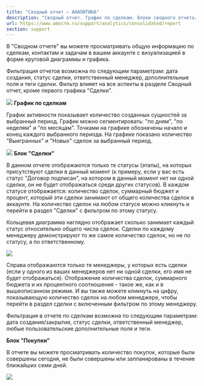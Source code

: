 ```yaml
---
title: "Сводный отчет — АНАЛИТИКА"
description: "Сводный отчет. График по сделкам. Блоки сводного отчета. Логика отображения данных."
url: https://www.amocrm.ru/support/analytics/consolidated/report
section: support
---
```


В "Сводном отчете" вы можете просматривать общую информацию по сделкам, контактам и задачам в вашем аккаунте с
визуализацией в форме
круговой диаграммы и графика.
  
Фильтрация отчетов возможна по следующим параметрам: дата создания, статус сделки, ответственный менеджер,
дополнительные поля и теги
сделки. Фильтр влияет на все аспекты в разделе Сводный отчет, кроме первого графика "Сделки".

![](/uploads/2019/06/consolodated_report_1.png)
**График по сделкам**

График активности показывает количество созданных сущностей за выбранный период. График можно сегментировать: "по
дням", "по неделям" и
"по месяцам". Точками на графике обозначены начало и конец каждого выбранного периода. На графике показано
количество "Выигранных" и "Новых"
сделок за выбранный период.

![](/uploads/2019/06/analitika_grafik_1.png)
**Блок "Сделки"**

В данном отчете отображаются только те статусы (этапы), на которых присутствуют сделки в данный момент (к примеру,
если у вас есть статус
"Договор подписан", на котором в данный момент нет ни одной сделки, он не будет отображаться среди других статусов).
В каждом статусе
отображается: количество сделок, суммарный бюджет и процент, который эти сделки занимают от общего количества сделок
в аккаунте. На
количество сделок на любом статусе можно кликнуть и перейти в раздел "Сделки" с фильтром по этому статусу.
  
Кольцевая диаграмма наглядно отображает сколько занимает каждый статус относительно общего числа сделок. Сделки по
каждому менеджеру
демонстрируют то же самое количество сделок, но не по статусу, а по ответственному.

![](/uploads/2019/06/consolodated_report_1.png)

Справа отображаются только те менеджеры, у которых есть сделки (если у одного из ваших менеджеров нет ни одной
сделки, его имя не будет
отображаться). Отображение количества сделок, суммарного бюджета и их процентного соотношения - такое же, как и в
вышеописанном режиме. И вы
также можете кликнуть на цифру, показывающую количество сделок на любом менеджере, чтобы перейти в раздел сделки с
включенным фильтром по
этому менеджеру.
  
Фильтрация в отчете по сделкам возможна по следующим параметрам: дата создания/закрытия, статус сделки,
ответственный менеджер, любые
пользовательские дополнительные поля и теги.

**Блок "Покупки"**

В отчете вы можете просматривать количество покупок, которые были совершены сегодня, не были совершены или
запланированы в течение
ближайших семи дней.

![](/uploads/2019/06/partition_purchase_1.png)
